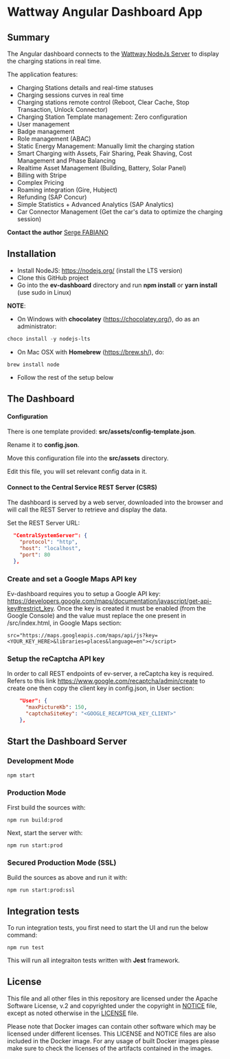 # Wattway Angular Dashboard App

## Summary

The Angular dashboard connects to the [Wattway NodeJs Server](https://github.com/sap-labs-france/ev-server) to display the charging stations in real time.

The application features:

- Charging Stations details and real-time statuses
- Charging sessions curves in real time
- Charging stations remote control (Reboot, Clear Cache, Stop Transaction, Unlock Connector)
- Charging Station Template management: Zero configuration
- User management
- Badge management
- Role management (ABAC)
- Static Energy Management: Manually limit the charging station
- Smart Charging with Assets, Fair Sharing, Peak Shaving, Cost Management and Phase Balancing
- Realtime Asset Management (Building, Battery, Solar Panel)
- Billing with Stripe
- Complex Pricing
- Roaming integration (Gire, Hubject)
- Refunding (SAP Concur)
- Simple Statistics + Advanced Analytics (SAP Analytics)
- Car Connector Management (Get the car's data to optimize the charging session)

**Contact the author** <a href="https://www.linkedin.com/in/serge-fabiano-a420a218/" target="_blank">Serge FABIANO</a>

## Installation

- Install NodeJS: https://nodejs.org/ (install the LTS version)
- Clone this GitHub project
- Go into the **ev-dashboard** directory and run **npm install** or **yarn install** (use sudo in Linux)

**NOTE**:

- On Windows with **chocolatey** (https://chocolatey.org/), do as an administrator:

```powershell
choco install -y nodejs-lts
```

- On Mac OSX with **Homebrew** (https://brew.sh/), do:

```shell
brew install node
```

- Follow the rest of the setup below

## The Dashboard

#### Configuration

There is one template provided: **src/assets/config-template.json**.

Rename it to **config.json**.

Move this configuration file into the **src/assets** directory.

Edit this file, you will set relevant config data in it.

#### Connect to the Central Service REST Server (CSRS)

The dashboard is served by a web server, downloaded into the browser and will call the REST Server to retrieve and display the data.

Set the REST Server URL:

```json
  "CentralSystemServer": {
    "protocol": "http",
    "host": "localhost",
    "port": 80
  },
```

### Create and set a Google Maps API key

Ev-dashboard requires you to setup a Google API key: https://developers.google.com/maps/documentation/javascript/get-api-key#restrict_key.
Once the key is created it must be enabled (from the Google Console) and the value must replace the one present in /src/index.html, in Google Maps section:

    src="https://maps.googleapis.com/maps/api/js?key=<YOUR_KEY_HERE>&libraries=places&language=en"></script>

### Setup the reCaptcha API key

In order to call REST endpoints of ev-server, a reCaptcha key is required. Refers to this link https://www.google.com/recaptcha/admin/create to create one then copy the client key in config.json, in User section:

```json
	"User": {
	  "maxPictureKb": 150,
	  "captchaSiteKey": "<GOOGLE_RECAPTCHA_KEY_CLIENT>"
	},
```

## Start the Dashboard Server

### Development Mode

```shell
npm start
```

### Production Mode

First build the sources with:

```shell
npm run build:prod
```

Next, start the server with:

```shell
npm run start:prod
```

### Secured Production Mode (SSL)

Build the sources as above and run it with:

```shell
npm run start:prod:ssl
```

## Integration tests

To run integration tests, you first need to start the UI and run the below command:

```shell
npm run test
```

This will run all integraiton tests written with **Jest** framework.

## License

This file and all other files in this repository are licensed under the Apache Software License, v.2 and copyrighted under the copyright in [NOTICE](NOTICE) file, except as noted otherwise in the [LICENSE](LICENSE) file.

Please note that Docker images can contain other software which may be licensed under different licenses. This LICENSE and NOTICE files are also included in the Docker image. For any usage of built Docker images please make sure to check the licenses of the artifacts contained in the images.
